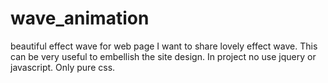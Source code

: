 # wave_animation
beautiful effect wave for web page
I want to share lovely effect wave. This can be very useful to embellish the site design. In project no use jquery or javascript. Only pure css. 
